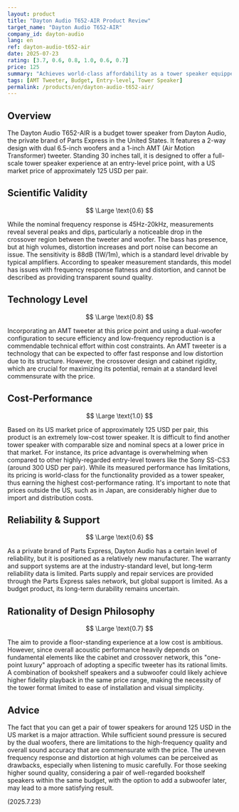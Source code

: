 ```yaml
---
layout: product
title: "Dayton Audio T652-AIR Product Review"
target_name: "Dayton Audio T652-AIR"
company_id: dayton-audio
lang: en
ref: dayton-audio-t652-air
date: 2025-07-23
rating: [3.7, 0.6, 0.8, 1.0, 0.6, 0.7]
price: 125
summary: "Achieves world-class affordability as a tower speaker equipped with an AMT tweeter, based on US pricing"
tags: [AMT Tweeter, Budget, Entry-level, Tower Speaker]
permalink: /products/en/dayton-audio-t652-air/
---
```

## Overview

The Dayton Audio T652-AIR is a budget tower speaker from Dayton Audio, the private brand of Parts Express in the United States. It features a 2-way design with dual 6.5-inch woofers and a 1-inch AMT (Air Motion Transformer) tweeter. Standing 30 inches tall, it is designed to offer a full-scale tower speaker experience at an entry-level price point, with a US market price of approximately 125 USD per pair.

## Scientific Validity

$$ \Large \text{0.6} $$

While the nominal frequency response is 45Hz-20kHz, measurements reveal several peaks and dips, particularly a noticeable drop in the crossover region between the tweeter and woofer. The bass has presence, but at high volumes, distortion increases and port noise can become an issue. The sensitivity is 88dB (1W/1m), which is a standard level drivable by typical amplifiers. According to speaker measurement standards, this model has issues with frequency response flatness and distortion, and cannot be described as providing transparent sound quality.

## Technology Level

$$ \Large \text{0.8} $$

Incorporating an AMT tweeter at this price point and using a dual-woofer configuration to secure efficiency and low-frequency reproduction is a commendable technical effort within cost constraints. An AMT tweeter is a technology that can be expected to offer fast response and low distortion due to its structure. However, the crossover design and cabinet rigidity, which are crucial for maximizing its potential, remain at a standard level commensurate with the price.

## Cost-Performance

$$ \Large \text{1.0} $$

Based on its US market price of approximately 125 USD per pair, this product is an extremely low-cost tower speaker. It is difficult to find another tower speaker with comparable size and nominal specs at a lower price in that market. For instance, its price advantage is overwhelming when compared to other highly-regarded entry-level towers like the Sony SS-CS3 (around 300 USD per pair). While its measured performance has limitations, its pricing is world-class for the functionality provided as a tower speaker, thus earning the highest cost-performance rating. It's important to note that prices outside the US, such as in Japan, are considerably higher due to import and distribution costs.

## Reliability & Support

$$ \Large \text{0.6} $$

As a private brand of Parts Express, Dayton Audio has a certain level of reliability, but it is positioned as a relatively new manufacturer. The warranty and support systems are at the industry-standard level, but long-term reliability data is limited. Parts supply and repair services are provided through the Parts Express sales network, but global support is limited. As a budget product, its long-term durability remains uncertain.

## Rationality of Design Philosophy

$$ \Large \text{0.7} $$

The aim to provide a floor-standing experience at a low cost is ambitious. However, since overall acoustic performance heavily depends on fundamental elements like the cabinet and crossover network, this "one-point luxury" approach of adopting a specific tweeter has its rational limits. A combination of bookshelf speakers and a subwoofer could likely achieve higher fidelity playback in the same price range, making the necessity of the tower format limited to ease of installation and visual simplicity.

## Advice

The fact that you can get a pair of tower speakers for around 125 USD in the US market is a major attraction. While sufficient sound pressure is secured by the dual woofers, there are limitations to the high-frequency quality and overall sound accuracy that are commensurate with the price. The uneven frequency response and distortion at high volumes can be perceived as drawbacks, especially when listening to music carefully. For those seeking higher sound quality, considering a pair of well-regarded bookshelf speakers within the same budget, with the option to add a subwoofer later, may lead to a more satisfying result.

(2025.7.23)
